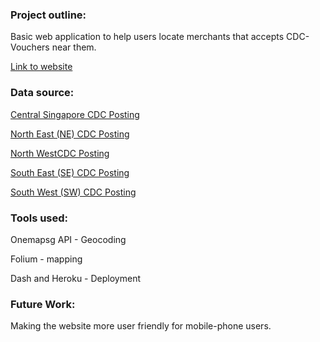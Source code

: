 ### Project outline:

Basic web application to help users locate merchants that accepts CDC-Vouchers near them. 

[Link to website](https://cdc-voucher-app.herokuapp.com/)

### Data source:

[Central Singapore CDC Posting]( https://www.facebook.com/7655563191/posts/10158900474728192/?d=n)

[North East (NE) CDC Posting]( https://www.facebook.com/100064570844153/posts/278204557675237/?d=n)

[North WestCDC Posting]( https://www.facebook.com/100064661320759/posts/277568671075175/?d=n)

[South East (SE) CDC Posting]( https://www.facebook.com/118200389040/posts/10160366669564041/?d=n)

[South West (SW) CDC Posting]( https://www.facebook.com/210561071272/posts/10159461995076273/?d=n)

### Tools used:

Onemapsg API - Geocoding

Folium - mapping

Dash and Heroku - Deployment

### Future Work:

Making the website more user friendly for mobile-phone users.

